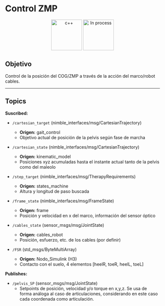 # Control ZMP

<div align="center">
    <img width=100px src="https://img.shields.io/badge/lenguage-%20c++-blue" alt="c++">
    <img width=100px src="https://img.shields.io/badge/status-in%20process-orange" alt="In process">
</div>

## Objetivo

Control de la posición del COG/ZMP a través de la acción del marco/robot cables.



---

## Topics

**Suscribed:**

- `/cartesian_target` (nimble_interfaces/msg/CartesianTrajectory)
  - **Origen:** gait_control
  - Objetivo actual de posición de la pelvis según fase de marcha

- `/cartesian_state` (nimble_interfaces/msg/CartesianTrajectory)
  - **Origen:** kinematic_model
  - Posiciones xyz acumuladas hasta el instante actual tanto de la pelvis como del maleolo
  
- `/step_target` (nimble_interfaces/msg/TherapyRequirements)
  - **Origen:** states_machine
  - Altura y longitud de paso buscada 

- `/frame_state` (nimble_interfaces/msg/FrameState)
  - **Origen:** frame
  - Posición y velocidad en x del marco, información del sensor óptico
  
- `/cables_state` (sensor_msgs/msg/JointState)
  - **Origen:** cables_robot
  - Posición, esfuerzo, etc. de los cables (por definir)

- `/FSR` (std_msgs/ByteMultiArray)
  - **Origen:** Nodo_Simulink (H3)
  - Contacto con el suelo, 4 elementos [heelR, toeR, heelL, toeL] 

**Publishes:**

- `/pelvis_SP` (sensor_msgs/msg/JointState)
  - Setpoints de posición, velocidad y/o torque en x,y,z. Se usa de forma análoga al caso de articulaciones, considerando en este caso cada coordenada como articulación.

